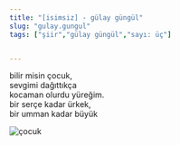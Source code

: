 ```yaml
---
title: "[isimsiz] - gülay güngül"
slug: "gulay.gungul"
tags: ["şiir","gülay güngül","sayı: üç"]


---
```

bilir misin çocuk,    
sevgimi dağıttıkça  
kocaman olurdu yüreğim.  
bir serçe kadar ürkek,  
bir umman kadar büyük


![çocuk](/img/ky03_16.jpg)